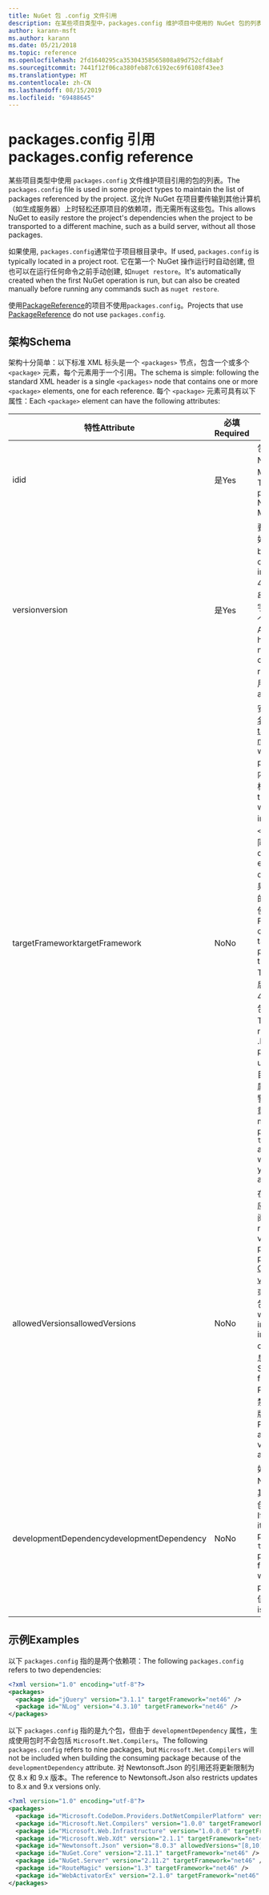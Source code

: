 ```yaml
---
title: NuGet 包 .config 文件引用
description: 在某些项目类型中，packages.config 维护项目中使用的 NuGet 包的列表。
author: karann-msft
ms.author: karann
ms.date: 05/21/2018
ms.topic: reference
ms.openlocfilehash: 2fd1640295ca35304358565808a89d752cfd8abf
ms.sourcegitcommit: 7441f12f06ca380feb87c6192ec69f6108f43ee3
ms.translationtype: MT
ms.contentlocale: zh-CN
ms.lasthandoff: 08/15/2019
ms.locfileid: "69488645"
---
```

# <a name="packagesconfig-reference"></a><span data-ttu-id="5962f-103">packages.config 引用</span><span class="sxs-lookup"><span data-stu-id="5962f-103">packages.config reference</span></span>

<span data-ttu-id="5962f-104">某些项目类型中使用 `packages.config` 文件维护项目引用的包的列表。</span><span class="sxs-lookup"><span data-stu-id="5962f-104">The `packages.config` file is used in some project types to maintain the list of packages referenced by the project.</span></span> <span data-ttu-id="5962f-105">这允许 NuGet 在项目要传输到其他计算机（如生成服务器）上时轻松还原项目的依赖项，而无需所有这些包。</span><span class="sxs-lookup"><span data-stu-id="5962f-105">This allows NuGet to easily restore the project's dependencies when the project to be transported to a different machine, such as a build server, without all those packages.</span></span>

<span data-ttu-id="5962f-106">如果使用, `packages.config`通常位于项目根目录中。</span><span class="sxs-lookup"><span data-stu-id="5962f-106">If used, `packages.config` is typically located in a project root.</span></span> <span data-ttu-id="5962f-107">它在第一个 NuGet 操作运行时自动创建, 但也可以在运行任何命令之前手动创建, 如`nuget restore`。</span><span class="sxs-lookup"><span data-stu-id="5962f-107">It's automatically created when the first NuGet operation is run, but can also be created manually before running any commands such as `nuget restore`.</span></span>

<span data-ttu-id="5962f-108">使用[PackageReference](../consume-packages/Package-References-in-Project-Files.md)的项目不使用`packages.config`。</span><span class="sxs-lookup"><span data-stu-id="5962f-108">Projects that use [PackageReference](../consume-packages/Package-References-in-Project-Files.md) do not use `packages.config`.</span></span>

## <a name="schema"></a><span data-ttu-id="5962f-109">架构</span><span class="sxs-lookup"><span data-stu-id="5962f-109">Schema</span></span>

<span data-ttu-id="5962f-110">架构十分简单：以下标准 XML 标头是一个 `<packages>` 节点，包含一个或多个 `<package>` 元素，每个元素用于一个引用。</span><span class="sxs-lookup"><span data-stu-id="5962f-110">The schema is simple: following the standard XML header is a single `<packages>` node that contains one or more `<package>` elements, one for each reference.</span></span> <span data-ttu-id="5962f-111">每个 `<package>` 元素可具有以下属性：</span><span class="sxs-lookup"><span data-stu-id="5962f-111">Each `<package>` element can have the following attributes:</span></span>

| <span data-ttu-id="5962f-112">特性</span><span class="sxs-lookup"><span data-stu-id="5962f-112">Attribute</span></span> | <span data-ttu-id="5962f-113">必填</span><span class="sxs-lookup"><span data-stu-id="5962f-113">Required</span></span> | <span data-ttu-id="5962f-114">描述</span><span class="sxs-lookup"><span data-stu-id="5962f-114">Description</span></span> |
| --- | --- | --- |
| <span data-ttu-id="5962f-115">id</span><span class="sxs-lookup"><span data-stu-id="5962f-115">id</span></span> | <span data-ttu-id="5962f-116">是</span><span class="sxs-lookup"><span data-stu-id="5962f-116">Yes</span></span> | <span data-ttu-id="5962f-117">包的标识符，如 Newtonsoft.json 或 Microsoft.AspNet.Mvc。</span><span class="sxs-lookup"><span data-stu-id="5962f-117">The identifier of the package, such as Newtonsoft.json or Microsoft.AspNet.Mvc.</span></span> | 
| <span data-ttu-id="5962f-118">version</span><span class="sxs-lookup"><span data-stu-id="5962f-118">version</span></span> | <span data-ttu-id="5962f-119">是</span><span class="sxs-lookup"><span data-stu-id="5962f-119">Yes</span></span> | <span data-ttu-id="5962f-120">要安装的包的确切版本，如 3.1.1 或 4.2.5.11-beta。</span><span class="sxs-lookup"><span data-stu-id="5962f-120">The exact version of the package to install, such as 3.1.1 or 4.2.5.11-beta.</span></span> <span data-ttu-id="5962f-121">版本字符串必须至少具有三个数字，可以选择性添加第四个数字作为预发布后缀。</span><span class="sxs-lookup"><span data-stu-id="5962f-121">A version string must have at least three numbers; a fourth is optional, as is a pre-release suffix.</span></span> <span data-ttu-id="5962f-122">不允许使用范围。</span><span class="sxs-lookup"><span data-stu-id="5962f-122">Ranges are not allowed.</span></span> | 
| <span data-ttu-id="5962f-123">targetFramework</span><span class="sxs-lookup"><span data-stu-id="5962f-123">targetFramework</span></span> | <span data-ttu-id="5962f-124">No</span><span class="sxs-lookup"><span data-stu-id="5962f-124">No</span></span> | <span data-ttu-id="5962f-125">安装包时应用的[目标框架名字对象 (TFM)](target-frameworks.md)。</span><span class="sxs-lookup"><span data-stu-id="5962f-125">The [target framework moniker (TFM)](target-frameworks.md) to apply when installing the package.</span></span> <span data-ttu-id="5962f-126">安装包时，此内容最初设置为项目目标。</span><span class="sxs-lookup"><span data-stu-id="5962f-126">This is initially set to the project's target when a package is installed.</span></span> <span data-ttu-id="5962f-127">因此，不同的 `<package>` 元素可具有不同的 TFM。</span><span class="sxs-lookup"><span data-stu-id="5962f-127">As a result, different `<package>` elements can have different TFMs.</span></span> <span data-ttu-id="5962f-128">例如，如果创建面向 .NET 4.5.2 的项目，此时安装的包将使用 net452 的 TFM。</span><span class="sxs-lookup"><span data-stu-id="5962f-128">For example, if you create a project targeting .NET 4.5.2, packages installed at that point will use the TFM of net452.</span></span> <span data-ttu-id="5962f-129">如果稍后将项目重定向到 .NET 4.6 并添加更多包，这些包将使用 net46 的 TFM。</span><span class="sxs-lookup"><span data-stu-id="5962f-129">If you ;later retarget the project to .NET 4.6 and add more packages, those will use TFM of net46.</span></span> <span data-ttu-id="5962f-130">项目目标和 `targetFramework` 属性之间的不匹配会生成警告，在此情况下，可以重新安装受影响的包。</span><span class="sxs-lookup"><span data-stu-id="5962f-130">A mismatch between the project's target and `targetFramework` attributes will generate warnings, in which case you can reinstall the affected packages.</span></span> | 
| <span data-ttu-id="5962f-131">allowedVersions</span><span class="sxs-lookup"><span data-stu-id="5962f-131">allowedVersions</span></span> | <span data-ttu-id="5962f-132">No</span><span class="sxs-lookup"><span data-stu-id="5962f-132">No</span></span> | <span data-ttu-id="5962f-133">在包更新期间允许对此包应用的一系列版本（请参阅[约束升级版本](../consume-packages/reinstalling-and-updating-packages.md#constraining-upgrade-versions)）。</span><span class="sxs-lookup"><span data-stu-id="5962f-133">A range of allowed versions for this package applied during package update (see [Constraining upgrade versions](../consume-packages/reinstalling-and-updating-packages.md#constraining-upgrade-versions).</span></span> <span data-ttu-id="5962f-134">这不影响安装或还原操作期间安装的包。</span><span class="sxs-lookup"><span data-stu-id="5962f-134">It does *not* affect what package is installed during an install or restore operation.</span></span> <span data-ttu-id="5962f-135">有关语法的信息，请参阅[包版本控制](../concepts/package-versioning.md#version-ranges-and-wildcards)。</span><span class="sxs-lookup"><span data-stu-id="5962f-135">See [Package versioning](../concepts/package-versioning.md#version-ranges-and-wildcards) for syntax.</span></span> <span data-ttu-id="5962f-136">PackageManager UI 还禁用允许范围之外的所有版本。</span><span class="sxs-lookup"><span data-stu-id="5962f-136">The PackageManager UI also disables all versions outside the allowed range.</span></span> | 
| <span data-ttu-id="5962f-137">developmentDependency</span><span class="sxs-lookup"><span data-stu-id="5962f-137">developmentDependency</span></span> | <span data-ttu-id="5962f-138">No</span><span class="sxs-lookup"><span data-stu-id="5962f-138">No</span></span> | <span data-ttu-id="5962f-139">如果使用项目本身创建 NuGet 包，针对依赖项将其设置为 `true`，可防止在创建使用包时添加该包。</span><span class="sxs-lookup"><span data-stu-id="5962f-139">If the consuming project itself creates a NuGet package, setting this to `true` for a dependency prevents that package from being included when the consuming package is created.</span></span> <span data-ttu-id="5962f-140">默认值为 `false`。</span><span class="sxs-lookup"><span data-stu-id="5962f-140">The default is `false`.</span></span> | 

## <a name="examples"></a><span data-ttu-id="5962f-141">示例</span><span class="sxs-lookup"><span data-stu-id="5962f-141">Examples</span></span>

<span data-ttu-id="5962f-142">以下 `packages.config` 指的是两个依赖项：</span><span class="sxs-lookup"><span data-stu-id="5962f-142">The following `packages.config` refers to two dependencies:</span></span>

```xml
<?xml version="1.0" encoding="utf-8"?>
<packages>
  <package id="jQuery" version="3.1.1" targetFramework="net46" />
  <package id="NLog" version="4.3.10" targetFramework="net46" />
</packages>
```

<span data-ttu-id="5962f-143">以下 `packages.config` 指的是九个包，但由于 `developmentDependency` 属性，生成使用包时不会包括 `Microsoft.Net.Compilers`。</span><span class="sxs-lookup"><span data-stu-id="5962f-143">The following `packages.config` refers to nine packages, but `Microsoft.Net.Compilers` will not be included when building the consuming package because of the `developmentDependency` attribute.</span></span> <span data-ttu-id="5962f-144">对 Newtonsoft.Json 的引用还将更新限制为仅 8.x 和 9.x 版本。</span><span class="sxs-lookup"><span data-stu-id="5962f-144">The reference to Newtonsoft.Json also restricts updates to 8.x and 9.x versions only.</span></span>

```xml
<?xml version="1.0" encoding="utf-8"?>
<packages>
  <package id="Microsoft.CodeDom.Providers.DotNetCompilerPlatform" version="1.0.0" targetFramework="net46" />
  <package id="Microsoft.Net.Compilers" version="1.0.0" targetFramework="net46" developmentDependency="true" />
  <package id="Microsoft.Web.Infrastructure" version="1.0.0.0" targetFramework="net46" />
  <package id="Microsoft.Web.Xdt" version="2.1.1" targetFramework="net46" />
  <package id="Newtonsoft.Json" version="8.0.3" allowedVersions="[8,10)" targetFramework="net46" />
  <package id="NuGet.Core" version="2.11.1" targetFramework="net46" />
  <package id="NuGet.Server" version="2.11.2" targetFramework="net46" />
  <package id="RouteMagic" version="1.3" targetFramework="net46" />
  <package id="WebActivatorEx" version="2.1.0" targetFramework="net46" />
</packages>
```
